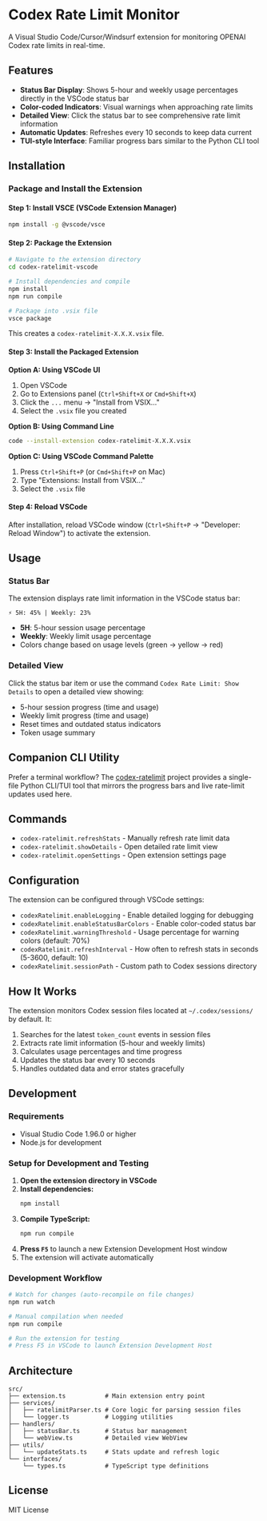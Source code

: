 # Codex Rate Limit Monitor

A Visual Studio Code/Cursor/Windsurf extension for monitoring OPENAI Codex rate limits in real-time.

## Features

- **Status Bar Display**: Shows 5-hour and weekly usage percentages directly in the VSCode status bar
- **Color-coded Indicators**: Visual warnings when approaching rate limits
- **Detailed View**: Click the status bar to see comprehensive rate limit information
- **Automatic Updates**: Refreshes every 10 seconds to keep data current
- **TUI-style Interface**: Familiar progress bars similar to the Python CLI tool

## Installation

### Package and Install the Extension

#### Step 1: Install VSCE (VSCode Extension Manager)
```bash
npm install -g @vscode/vsce
```

#### Step 2: Package the Extension
```bash
# Navigate to the extension directory
cd codex-ratelimit-vscode

# Install dependencies and compile
npm install
npm run compile

# Package into .vsix file
vsce package
```

This creates a `codex-ratelimit-X.X.X.vsix` file.

#### Step 3: Install the Packaged Extension

**Option A: Using VSCode UI**
1. Open VSCode
2. Go to Extensions panel (`Ctrl+Shift+X` or `Cmd+Shift+X`)
3. Click the `...` menu → "Install from VSIX..."
4. Select the `.vsix` file you created

**Option B: Using Command Line**
```bash
code --install-extension codex-ratelimit-X.X.X.vsix
```

**Option C: Using VSCode Command Palette**
1. Press `Ctrl+Shift+P` (or `Cmd+Shift+P` on Mac)
2. Type "Extensions: Install from VSIX..."
3. Select the `.vsix` file

#### Step 4: Reload VSCode
After installation, reload VSCode window (`Ctrl+Shift+P` → "Developer: Reload Window") to activate the extension.

## Usage

### Status Bar

The extension displays rate limit information in the VSCode status bar:

```
⚡ 5H: 45% | Weekly: 23%
```

- **5H**: 5-hour session usage percentage
- **Weekly**: Weekly limit usage percentage
- Colors change based on usage levels (green → yellow → red)

### Detailed View

Click the status bar item or use the command `Codex Rate Limit: Show Details` to open a detailed view showing:

- 5-hour session progress (time and usage)
- Weekly limit progress (time and usage)
- Reset times and outdated status indicators
- Token usage summary

## Companion CLI Utility

Prefer a terminal workflow? The [codex-ratelimit](https://github.com/xiangz19/codex-ratelimit) project provides a single-file Python CLI/TUI tool that mirrors the progress bars and live rate-limit updates used here.

## Commands

- `codex-ratelimit.refreshStats` - Manually refresh rate limit data
- `codex-ratelimit.showDetails` - Open detailed rate limit view
- `codex-ratelimit.openSettings` - Open extension settings page

## Configuration

The extension can be configured through VSCode settings:

- `codexRatelimit.enableLogging` - Enable detailed logging for debugging
- `codexRatelimit.enableStatusBarColors` - Enable color-coded status bar
- `codexRatelimit.warningThreshold` - Usage percentage for warning colors (default: 70%)
- `codexRatelimit.refreshInterval` - How often to refresh stats in seconds (5-3600, default: 10)
- `codexRatelimit.sessionPath` - Custom path to Codex sessions directory

## How It Works

The extension monitors Codex session files located at `~/.codex/sessions/` by default. It:

1. Searches for the latest `token_count` events in session files
2. Extracts rate limit information (5-hour and weekly limits)
3. Calculates usage percentages and time progress
4. Updates the status bar every 10 seconds
5. Handles outdated data and error states gracefully

## Development

### Requirements

- Visual Studio Code 1.96.0 or higher
- Node.js for development

### Setup for Development and Testing

1. **Open the extension directory in VSCode**
2. **Install dependencies:**
   ```bash
   npm install
   ```
3. **Compile TypeScript:**
   ```bash
   npm run compile
   ```
4. **Press `F5`** to launch a new Extension Development Host window
5. The extension will activate automatically

### Development Workflow

```bash
# Watch for changes (auto-recompile on file changes)
npm run watch

# Manual compilation when needed
npm run compile

# Run the extension for testing
# Press F5 in VSCode to launch Extension Development Host
```

## Architecture

```
src/
├── extension.ts           # Main extension entry point
├── services/
│   ├── ratelimitParser.ts # Core logic for parsing session files
│   └── logger.ts          # Logging utilities
├── handlers/
│   ├── statusBar.ts       # Status bar management
│   └── webView.ts         # Detailed view WebView
├── utils/
│   └── updateStats.ts     # Stats update and refresh logic
└── interfaces/
    └── types.ts           # TypeScript type definitions
```

## License

MIT License
